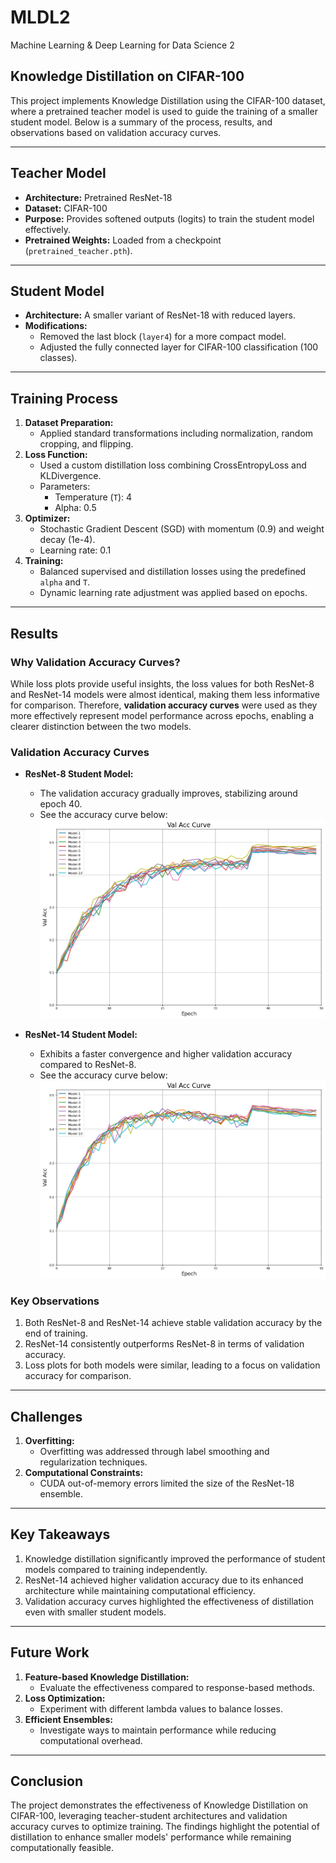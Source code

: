 # MLDL2
Machine Learning & Deep Learning for Data Science 2

## Knowledge Distillation on CIFAR-100

This project implements Knowledge Distillation using the CIFAR-100 dataset, where a pretrained teacher model is used to guide the training of a smaller student model. Below is a summary of the process, results, and observations based on validation accuracy curves.

---

## Teacher Model
- **Architecture:** Pretrained ResNet-18
- **Dataset:** CIFAR-100
- **Purpose:** Provides softened outputs (logits) to train the student model effectively.
- **Pretrained Weights:** Loaded from a checkpoint (`pretrained_teacher.pth`).

---

## Student Model
- **Architecture:** A smaller variant of ResNet-18 with reduced layers.
- **Modifications:**
  - Removed the last block (`layer4`) for a more compact model.
  - Adjusted the fully connected layer for CIFAR-100 classification (100 classes).

---

## Training Process
1. **Dataset Preparation:**
   - Applied standard transformations including normalization, random cropping, and flipping.
2. **Loss Function:**
   - Used a custom distillation loss combining CrossEntropyLoss and KLDivergence.
   - Parameters:
     - Temperature (`T`): 4
     - Alpha: 0.5
3. **Optimizer:**
   - Stochastic Gradient Descent (SGD) with momentum (0.9) and weight decay (1e-4).
   - Learning rate: 0.1
4. **Training:**
   - Balanced supervised and distillation losses using the predefined `alpha` and `T`.
   - Dynamic learning rate adjustment was applied based on epochs.

---

## Results

### Why Validation Accuracy Curves?
While loss plots provide useful insights, the loss values for both ResNet-8 and ResNet-14 models were almost identical, making them less informative for comparison. Therefore, **validation accuracy curves** were used as they more effectively represent model performance across epochs, enabling a clearer distinction between the two models.

### Validation Accuracy Curves
- **ResNet-8 Student Model:**
  - The validation accuracy gradually improves, stabilizing around epoch 40.
  - See the accuracy curve below:
    ![ResNet-8 Validation Accuracy Curve](Plot/Resnet8_val_acc_curve.png)

- **ResNet-14 Student Model:**
  - Exhibits a faster convergence and higher validation accuracy compared to ResNet-8.
  - See the accuracy curve below:
    ![ResNet-14 Validation Accuracy Curve](Plot/Resnet14_val_acc_curve.png)

### Key Observations
1. Both ResNet-8 and ResNet-14 achieve stable validation accuracy by the end of training.
2. ResNet-14 consistently outperforms ResNet-8 in terms of validation accuracy.
3. Loss plots for both models were similar, leading to a focus on validation accuracy for comparison.

---

## Challenges
1. **Overfitting:**
   - Overfitting was addressed through label smoothing and regularization techniques.
2. **Computational Constraints:**
   - CUDA out-of-memory errors limited the size of the ResNet-18 ensemble.

---

## Key Takeaways
1. Knowledge distillation significantly improved the performance of student models compared to training independently.
2. ResNet-14 achieved higher validation accuracy due to its enhanced architecture while maintaining computational efficiency.
3. Validation accuracy curves highlighted the effectiveness of distillation even with smaller student models.

---

## Future Work
1. **Feature-based Knowledge Distillation:**
   - Evaluate the effectiveness compared to response-based methods.
2. **Loss Optimization:**
   - Experiment with different lambda values to balance losses.
3. **Efficient Ensembles:**
   - Investigate ways to maintain performance while reducing computational overhead.

---

## Conclusion
The project demonstrates the effectiveness of Knowledge Distillation on CIFAR-100, leveraging teacher-student architectures and validation accuracy curves to optimize training. The findings highlight the potential of distillation to enhance smaller models' performance while remaining computationally feasible.
